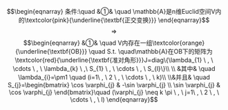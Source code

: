 $$\begin{eqnarray}
条件:\quad
&①& \quad \mathbb{A}是n维Euclid空间V内的\textcolor{pink}{\underline{\textbf{正交变换}}}
\end{eqnarray}$$
$$\Rightarrow$$
$$\begin{eqnarray}
&①& \quad V内存在一组\textcolor{orange}{\underline{\textbf{OB}}} \quad S.t. \quad\mathbb{A}在OB下的矩阵为\textcolor{red}{\underline{\textbf{准对角形}}}J=diag\{\lambda_{1} \ , \ \cdots \ , \ \lambda_{k} \ ,\ S_{1} \ , \ \cdots \ , \ S_{l}\}\\ \\
&其中& \quad \lambda_{i}=\pm1 \quad (i=1\ , \ 2 \ , \ \cdots \ , \ k)\\ \\&并且& \quad S_{j}=\begin{bmatrix}
 \cos \varphi_{j} & -\sin \varphi_{j} \\
 \sin \varphi_{j} & \cos \varphi_{j}
\end{bmatrix}\quad (\varphi_{j} \neq k \pi \ , \ j=1\ , \ 2 \ , \ \cdots \ , \ l)
\end{eqnarray}$$